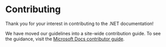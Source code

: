 # Contributing

Thank you for your interest in contributing to the .NET documentation!

We have moved our guidelines into a site-wide contribution guide. To see the guidance, visit the [Microsoft Docs contributor guide](/contribute/dotnet/dotnet-contribute).